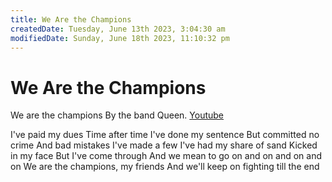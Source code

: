 ```yaml
---
title: We Are the Champions
createdDate: Tuesday, June 13th 2023, 3:04:30 am
modifiedDate: Sunday, June 18th 2023, 11:10:32 pm
---
```


# We Are the Champions

We are the champions By the band Queen.
[Youtube](https://www.youtube.com/watch?v=tTYJryNgLH8)

I've paid my dues
Time after time I've done my sentence
But committed no crime And
bad mistakes I've made a few
I've had my share of sand Kicked in my face
But I've come through
And we mean to go
on and on and on and on
We are the champions,
my friends And we'll keep on fighting till the end
